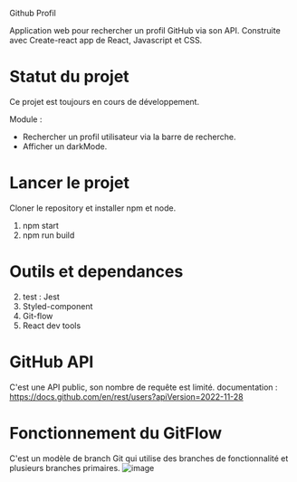 Github Profil

Application web pour rechercher un profil GitHub via son API.
Construite avec Create-react app de React, Javascript et CSS.

# Statut du projet
Ce projet est toujours en cours de développement. 

Module :
- Rechercher un profil utilisateur via la barre de recherche.
- Afficher un darkMode.

# Lancer le projet 
Cloner le repository et installer npm et node.
1. npm start
2. npm run build 

# Outils et dependances
2. test : Jest
3. Styled-component
4. Git-flow
5. React dev tools

# GitHub API
C'est une API public, son nombre de requête est limité.
documentation : https://docs.github.com/en/rest/users?apiVersion=2022-11-28

# Fonctionnement du GitFlow
C'est un modèle de branch Git qui utilise des branches de fonctionnalité et plusieurs branches primaires. 
![image](https://github.com/ManonMci/GitHub-Profil-App/assets/77229225/de6a26a3-cb03-4b99-911a-284df496eb8a)


